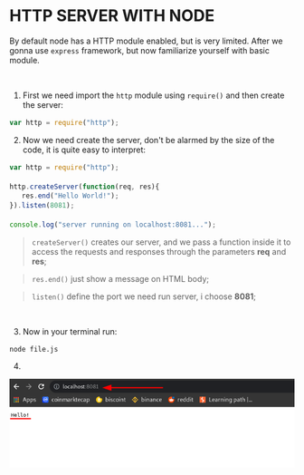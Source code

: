 
# HTTP SERVER WITH NODE

By default node has a HTTP module enabled, but is very limited. After we gonna use `express` framework, but now familiarize yourself with basic module.

<br>

1. First we need import the `http` module using `require()` and then create the server:

~~~javascript
var http = require("http");
~~~

2. Now we need create the server, don't be alarmed by the size of the code, it is quite easy to interpret:

~~~javascript
var http = require("http");

http.createServer(function(req, res){
   res.end("Hello World!");
}).listen(8081);

console.log("server running on localhost:8081...");
~~~

> `createServer()` creates our server, and we pass a function inside it to access the requests and responses through the parameters **req** and **res**;

> `res.end()` just show a message on HTML body;

> `listen()` define the port we need run server, i choose **8081**;

<br>

3. Now in your terminal run:

```
node file.js
```

4.
![localhost](localhost-nodejs.png)
